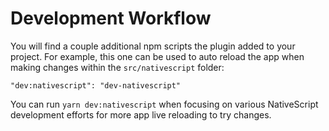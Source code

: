 # Development Workflow

You will find a couple additional npm scripts the plugin added to your project. For example, this one can be used to auto reload the app when making changes within the `src/nativescript` folder:

```shell
"dev:nativescript": "dev-nativescript"
```

You can run `yarn dev:nativescript` when focusing on various NativeScript development efforts for more app live reloading to try changes.
